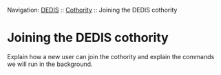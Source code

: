 Navigation: [DEDIS](https://github.com/dedis/doc/tree/master/README.md) ::
[Cothority](../README.md) ::
Joining the DEDIS cothority

# Joining the DEDIS cothority

Explain how a new user can join the cothority and explain the commands we will
run in the background.
